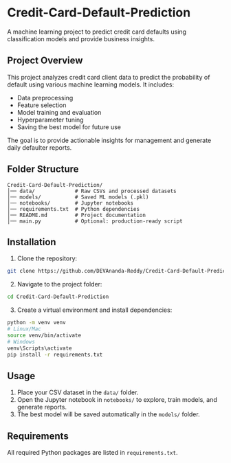 # Credit-Card-Default-Prediction

A machine learning project to predict credit card defaults using classification models and provide business insights.

## Project Overview

This project analyzes credit card client data to predict the probability of default using various machine learning models. It includes:

* Data preprocessing
* Feature selection
* Model training and evaluation
* Hyperparameter tuning
* Saving the best model for future use

The goal is to provide actionable insights for management and generate daily defaulter reports.

## Folder Structure

```
Credit-Card-Default-Prediction/
│── data/             # Raw CSVs and processed datasets
│── models/           # Saved ML models (.pkl)
│── notebooks/        # Jupyter notebooks
│── requirements.txt  # Python dependencies
│── README.md         # Project documentation
│── main.py           # Optional: production-ready script
```

## Installation

1. Clone the repository:

```bash
git clone https://github.com/DEVAnanda-Reddy/Credit-Card-Default-Prediction.git
```

2. Navigate to the project folder:

```bash
cd Credit-Card-Default-Prediction
```

3. Create a virtual environment and install dependencies:

```bash
python -m venv venv
# Linux/Mac
source venv/bin/activate
# Windows
venv\Scripts\activate
pip install -r requirements.txt
```

## Usage

1. Place your CSV dataset in the `data/` folder.
2. Open the Jupyter notebook in `notebooks/` to explore, train models, and generate reports.
3. The best model will be saved automatically in the `models/` folder.

## Requirements

All required Python packages are listed in `requirements.txt`.

